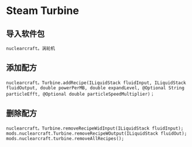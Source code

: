 # Steam Turbine

## 导入软件包
`nuclearcraft。涡轮机`

## 添加配方
```zenscript
nuclearcraft。Turbine.addRecipe(ILiquidStack fluidInput, ILiquidStack fluidOutput, double powerPerMB, double expandLevel, @Optional String particleEfft, @Optional double particleSpeedMultiplier)；
```

## 删除配方
```zenscript
nuclearcraft。Turbine.removeRecipeWidInput(ILiquidStack fluidInput);
mods.nuclearcraft.Turbine.removeRecipeWOutput(ILiquidStack fluidOut);
mods.nuclearcraft.turbine.removeAllRecipes();
```